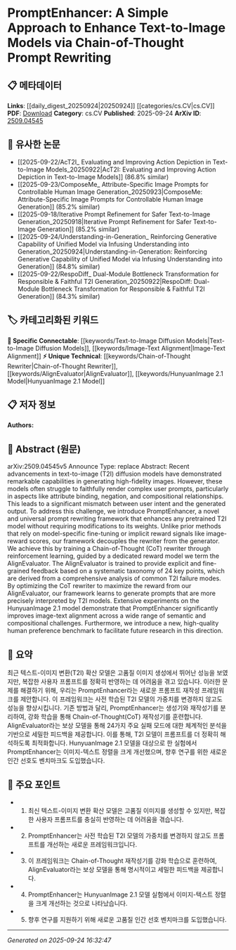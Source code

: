 <!-- KEYWORD_LINKING_METADATA:
{
  "processed_timestamp": "2025-09-24T16:32:47.037134",
  "vocabulary_version": "1.0",
  "selected_keywords": [
    "Text-to-Image Diffusion Models",
    "Chain-of-Thought Rewriter",
    "AlignEvaluator",
    "Image-Text Alignment",
    "HunyuanImage 2.1 Model"
  ],
  "rejected_keywords": [],
  "similarity_scores": {
    "Text-to-Image Diffusion Models": 0.78,
    "Chain-of-Thought Rewriter": 0.8,
    "AlignEvaluator": 0.82,
    "Image-Text Alignment": 0.77,
    "HunyuanImage 2.1 Model": 0.75
  },
  "extraction_method": "AI_prompt_based",
  "budget_applied": true,
  "candidates_json": {
    "candidates": [
      {
        "surface": "text-to-image diffusion models",
        "canonical": "Text-to-Image Diffusion Models",
        "aliases": [
          "T2I diffusion models"
        ],
        "category": "specific_connectable",
        "rationale": "This term is central to the paper's focus on enhancing image generation, making it a key concept for linking.",
        "novelty_score": 0.55,
        "connectivity_score": 0.85,
        "specificity_score": 0.8,
        "link_intent_score": 0.78
      },
      {
        "surface": "Chain-of-Thought rewriter",
        "canonical": "Chain-of-Thought Rewriter",
        "aliases": [
          "CoT rewriter"
        ],
        "category": "unique_technical",
        "rationale": "Introduces a novel mechanism for prompt rewriting, which is essential to the paper's contribution.",
        "novelty_score": 0.75,
        "connectivity_score": 0.7,
        "specificity_score": 0.85,
        "link_intent_score": 0.8
      },
      {
        "surface": "AlignEvaluator",
        "canonical": "AlignEvaluator",
        "aliases": [],
        "category": "unique_technical",
        "rationale": "A unique component of the proposed framework, crucial for understanding the feedback mechanism.",
        "novelty_score": 0.8,
        "connectivity_score": 0.65,
        "specificity_score": 0.9,
        "link_intent_score": 0.82
      },
      {
        "surface": "image-text alignment",
        "canonical": "Image-Text Alignment",
        "aliases": [],
        "category": "specific_connectable",
        "rationale": "A key challenge addressed by the framework, relevant for linking with related works in multimodal learning.",
        "novelty_score": 0.5,
        "connectivity_score": 0.88,
        "specificity_score": 0.78,
        "link_intent_score": 0.77
      },
      {
        "surface": "HunyuanImage 2.1 model",
        "canonical": "HunyuanImage 2.1 Model",
        "aliases": [],
        "category": "unique_technical",
        "rationale": "Specific model used for experiments, important for contextualizing results and comparisons.",
        "novelty_score": 0.7,
        "connectivity_score": 0.6,
        "specificity_score": 0.85,
        "link_intent_score": 0.75
      }
    ],
    "ban_list_suggestions": [
      "prompt",
      "method",
      "framework"
    ]
  },
  "decisions": [
    {
      "candidate_surface": "text-to-image diffusion models",
      "resolved_canonical": "Text-to-Image Diffusion Models",
      "decision": "linked",
      "scores": {
        "novelty": 0.55,
        "connectivity": 0.85,
        "specificity": 0.8,
        "link_intent": 0.78
      }
    },
    {
      "candidate_surface": "Chain-of-Thought rewriter",
      "resolved_canonical": "Chain-of-Thought Rewriter",
      "decision": "linked",
      "scores": {
        "novelty": 0.75,
        "connectivity": 0.7,
        "specificity": 0.85,
        "link_intent": 0.8
      }
    },
    {
      "candidate_surface": "AlignEvaluator",
      "resolved_canonical": "AlignEvaluator",
      "decision": "linked",
      "scores": {
        "novelty": 0.8,
        "connectivity": 0.65,
        "specificity": 0.9,
        "link_intent": 0.82
      }
    },
    {
      "candidate_surface": "image-text alignment",
      "resolved_canonical": "Image-Text Alignment",
      "decision": "linked",
      "scores": {
        "novelty": 0.5,
        "connectivity": 0.88,
        "specificity": 0.78,
        "link_intent": 0.77
      }
    },
    {
      "candidate_surface": "HunyuanImage 2.1 model",
      "resolved_canonical": "HunyuanImage 2.1 Model",
      "decision": "linked",
      "scores": {
        "novelty": 0.7,
        "connectivity": 0.6,
        "specificity": 0.85,
        "link_intent": 0.75
      }
    }
  ]
}
-->

# PromptEnhancer: A Simple Approach to Enhance Text-to-Image Models via Chain-of-Thought Prompt Rewriting

## 📋 메타데이터

**Links**: [[daily_digest_20250924|20250924]] [[categories/cs.CV|cs.CV]]
**PDF**: [Download](https://arxiv.org/pdf/2509.04545.pdf)
**Category**: cs.CV
**Published**: 2025-09-24
**ArXiv ID**: [2509.04545](https://arxiv.org/abs/2509.04545)

## 🔗 유사한 논문
- [[2025-09-22/AcT2I_ Evaluating and Improving Action Depiction in Text-to-Image Models_20250922|AcT2I: Evaluating and Improving Action Depiction in Text-to-Image Models]] (86.8% similar)
- [[2025-09-23/ComposeMe_ Attribute-Specific Image Prompts for Controllable Human Image Generation_20250923|ComposeMe: Attribute-Specific Image Prompts for Controllable Human Image Generation]] (85.2% similar)
- [[2025-09-18/Iterative Prompt Refinement for Safer Text-to-Image Generation_20250918|Iterative Prompt Refinement for Safer Text-to-Image Generation]] (85.2% similar)
- [[2025-09-24/Understanding-in-Generation_ Reinforcing Generative Capability of Unified Model via Infusing Understanding into Generation_20250924|Understanding-in-Generation: Reinforcing Generative Capability of Unified Model via Infusing Understanding into Generation]] (84.8% similar)
- [[2025-09-22/RespoDiff_ Dual-Module Bottleneck Transformation for Responsible & Faithful T2I Generation_20250922|RespoDiff: Dual-Module Bottleneck Transformation for Responsible & Faithful T2I Generation]] (84.3% similar)

## 🏷️ 카테고리화된 키워드
**🔗 Specific Connectable**: [[keywords/Text-to-Image Diffusion Models|Text-to-Image Diffusion Models]], [[keywords/Image-Text Alignment|Image-Text Alignment]]
**⚡ Unique Technical**: [[keywords/Chain-of-Thought Rewriter|Chain-of-Thought Rewriter]], [[keywords/AlignEvaluator|AlignEvaluator]], [[keywords/HunyuanImage 2.1 Model|HunyuanImage 2.1 Model]]

## 📋 저자 정보

**Authors:** 

## 📄 Abstract (원문)

arXiv:2509.04545v5 Announce Type: replace 
Abstract: Recent advancements in text-to-image (T2I) diffusion models have demonstrated remarkable capabilities in generating high-fidelity images. However, these models often struggle to faithfully render complex user prompts, particularly in aspects like attribute binding, negation, and compositional relationships. This leads to a significant mismatch between user intent and the generated output. To address this challenge, we introduce PromptEnhancer, a novel and universal prompt rewriting framework that enhances any pretrained T2I model without requiring modifications to its weights. Unlike prior methods that rely on model-specific fine-tuning or implicit reward signals like image-reward scores, our framework decouples the rewriter from the generator. We achieve this by training a Chain-of-Thought (CoT) rewriter through reinforcement learning, guided by a dedicated reward model we term the AlignEvaluator. The AlignEvaluator is trained to provide explicit and fine-grained feedback based on a systematic taxonomy of 24 key points, which are derived from a comprehensive analysis of common T2I failure modes. By optimizing the CoT rewriter to maximize the reward from our AlignEvaluator, our framework learns to generate prompts that are more precisely interpreted by T2I models. Extensive experiments on the HunyuanImage 2.1 model demonstrate that PromptEnhancer significantly improves image-text alignment across a wide range of semantic and compositional challenges. Furthermore, we introduce a new, high-quality human preference benchmark to facilitate future research in this direction.

## 📝 요약

최근 텍스트-이미지 변환(T2I) 확산 모델은 고품질 이미지 생성에서 뛰어난 성능을 보였지만, 복잡한 사용자 프롬프트를 정확히 반영하는 데 어려움을 겪고 있습니다. 이러한 문제를 해결하기 위해, 우리는 PromptEnhancer라는 새로운 프롬프트 재작성 프레임워크를 제안합니다. 이 프레임워크는 사전 학습된 T2I 모델의 가중치를 변경하지 않고도 성능을 향상시킵니다. 기존 방법과 달리, PromptEnhancer는 생성기와 재작성기를 분리하여, 강화 학습을 통해 Chain-of-Thought(CoT) 재작성기를 훈련합니다. AlignEvaluator라는 보상 모델을 통해 24가지 주요 실패 모드에 대한 체계적인 분석을 기반으로 세밀한 피드백을 제공합니다. 이를 통해, T2I 모델이 프롬프트를 더 정확히 해석하도록 최적화합니다. HunyuanImage 2.1 모델을 대상으로 한 실험에서 PromptEnhancer는 이미지-텍스트 정렬을 크게 개선했으며, 향후 연구를 위한 새로운 인간 선호도 벤치마크도 도입했습니다.

## 🎯 주요 포인트

- 1. 최신 텍스트-이미지 변환 확산 모델은 고품질 이미지를 생성할 수 있지만, 복잡한 사용자 프롬프트를 충실히 반영하는 데 어려움을 겪습니다.
- 2. PromptEnhancer는 사전 학습된 T2I 모델의 가중치를 변경하지 않고도 프롬프트를 개선하는 새로운 프레임워크입니다.
- 3. 이 프레임워크는 Chain-of-Thought 재작성기를 강화 학습으로 훈련하여, AlignEvaluator라는 보상 모델을 통해 명시적이고 세밀한 피드백을 제공합니다.
- 4. PromptEnhancer는 HunyuanImage 2.1 모델 실험에서 이미지-텍스트 정렬을 크게 개선하는 것으로 나타났습니다.
- 5. 향후 연구를 지원하기 위해 새로운 고품질 인간 선호 벤치마크를 도입했습니다.


---

*Generated on 2025-09-24 16:32:47*